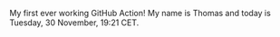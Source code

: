 My first ever working GitHub Action!
My name is Thomas and today is Tuesday, 30 November, 19:21 CET. 
